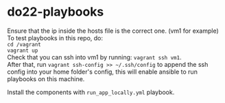 # do22-playbooks

Ensure that the ip inside the hosts file is the correct one. (vm1 for example)  \
To test playbooks in this repo, do: \
`cd /vagrant` \
`vagrant up` \
Check that you can ssh into vm1 by running: `vagrant ssh vm1`. \
After that, run `vagrant ssh-config >> ~/.ssh/config` to append the ssh config into your home folder's config, this will enable ansible to run playbooks on this machine.

Install the components with `run_app_locally.yml` playbook.
